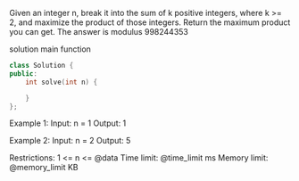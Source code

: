 Given an integer n, break it into the sum of k positive integers, where k >= 2, and maximize the product of those integers.
Return the maximum product you can get.
The answer is modulus 998244353

solution main function
```cpp
class Solution {
public:
    int solve(int n) {

    }
};
```

Example 1:
Input: n = 1
Output: 1

Example 2:
Input: n = 2
Output: 5

Restrictions:
1 <= n <= @data
Time limit: @time_limit ms
Memory limit: @memory_limit KB